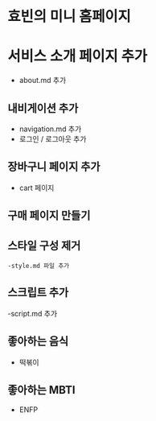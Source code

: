 # 효빈의 미니 홈페이지

# 서비스 소개 페이지 추가

- about.md 추가

## 내비게이션 추가

- navigation.md 추가
- 로그인 / 로그아웃 추가

## 장바구니 페이지 추가

- cart 페이지

## 구매 페이지 만들기

## 스타일 구성 제거

    -style.md 파일 추가

## 스크립트 추가

-script.md 추가

## 좋아하는 음식

- 떡볶이

## 좋아하는 MBTI

- ENFP

